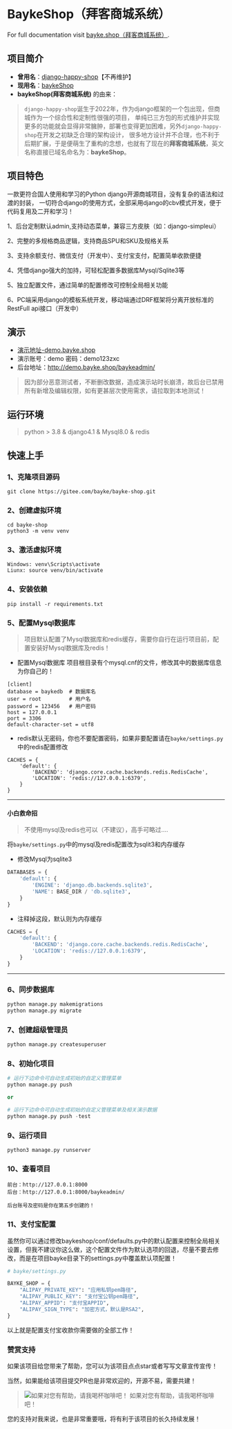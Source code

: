 # BaykeShop（拜客商城系统）

For full documentation visit [bayke.shop（拜客商城系统）](http://www.bayke.shop).

## 项目简介

- **曾用名**：[django-happy-shop](https://gitee.com/xingfugz/happy-shop)【不再维护】
- **现用名**：[baykeShop](https://gitee.com/bayke/bayke-shop/)
- **baykeShop(拜客商城系统)** 的由来：
> `django-happy-shop`诞生于2022年，作为django框架的一个包出现，但商城作为一个综合性和定制性很强的项目，
单纯已三方包的形式维护并实现更多的功能就会显得非常臃肿，部署也变得更加困难，另外`django-happy-shop`在开发之初缺乏合理的架构设计，
很多地方设计并不合理，也不利于后期扩展，于是便萌生了重构的念想，也就有了现在的**拜客商城系统**，英文名称直接已域名命名为：**baykeShop**。

## 项目特色
一款更符合国人使用和学习的Python django开源商城项目，没有复杂的语法和过渡的封装，
一切符合django的使用方式，全部采用django的cbv模式开发，便于代码复用及二开和学习！

1、后台定制默认admin,支持动态菜单，兼容三方皮肤（如：django-simpleui）

2、完整的多规格商品逻辑，支持商品SPU和SKU及规格关系

3、支持余额支付、微信支付（开发中）、支付宝支付，配置简单收款便捷

4、凭借django强大的加持，可轻松配置多数据库Mysql/Sqlite3等

5、独立配置文件，通过简单的配置修改可控制全局相关功能

6、PC端采用django的模板系统开发，移动端通过DRF框架将分离开放标准的RestFull api接口（开发中）

## 演示
- [演示地址-demo.bayke.shop](http://demo.bayke.shop)
- 演示账号：demo  密码：demo123zxc
- 后台地址：http://demo.bayke.shop/baykeadmin/
> 因为部分恶意测试者，不断删改数据，造成演示站时长崩溃，故后台已禁用所有新增及编辑权限，如有更甚层次使用需求，请拉取到本地测试！

## 运行环境

> python > 3.8 & django4.1 & Mysql8.0 & redis

## 快速上手

### 1、克隆项目源码
```
git clone https://gitee.com/bayke/bayke-shop.git
```
### 2、创建虚拟环境
```
cd bayke-shop
python3 -m venv venv
```
### 3、激活虚拟环境
```
Windows: venv\Scripts\activate
Liunx: source venv/bin/activate
```
### 4、安装依赖
```
pip install -r requirements.txt
```
### 5、配置Mysql数据库

> 项目默认配置了Mysql数据库和redis缓存，需要你自行在运行项目前，配置安装好Mysql数据库及redis！

- 配置Mysql数据库
项目根目录有个mysql.cnf的文件，修改其中的数据库信息为你自己的！
```
[client]
database = baykedb  # 数据库名
user = root         # 用户名
password = 123456   # 用户密码
host = 127.0.0.1
port = 3306
default-character-set = utf8
```
- redis默认无密码，你也不要配置密码，如果非要配置请在`bayke/settings.py`中的redis配置修改
```
CACHES = {
    'default': {
        'BACKEND': 'django.core.cache.backends.redis.RedisCache',
        'LOCATION': 'redis://127.0.0.1:6379',
    }
}
```
------------------------------------------------------------------
#### 小白救命招
>不使用mysql及redis也可以（不建议），高手可略过....

将`bayke/settings.py`中的mysql及redis配置改为sqlit3和内存缓存

- 修改Mysql为sqlite3
```python
DATABASES = {
    'default': {
        'ENGINE': 'django.db.backends.sqlite3',
        'NAME': BASE_DIR / 'db.sqlite3',
    }
}
```
- 注释掉这段，默认则为内存缓存
```python
CACHES = {
    'default': {
        'BACKEND': 'django.core.cache.backends.redis.RedisCache',
        'LOCATION': 'redis://127.0.0.1:6379',
    }
}
```
------------------------------------------------------------------

### 6、同步数据库
```bash
python manage.py makemigrations
python manage.py migrate
```
### 7、创建超级管理员
```python
python manage.py createsuperuser
```
### 8、初始化项目
```python
# 运行下边命令可自动生成初始的自定义管理菜单
python manage.py push

or

# 运行下边命令可自动生成初始的自定义管理菜单及相关演示数据
python manage.py push -test
```

### 9、运行项目
```
python3 manage.py runserver
```
### 10、查看项目
```
前台：http://127.0.0.1:8000
后台：http://127.0.0.1:8000/baykeadmin/

后台账号及密码是你在第五步创建的！
```

### 11、支付宝配置

虽然你可以通过修改baykeshop/conf/defaults.py中的默认配置来控制全局相关设置，但我不建议你这么做，这个配置文件作为默认选项的回退，尽量不要去修改，而是在项目bayke目录下的settings.py中覆盖默认项配置！
```python
# bayke/settings.py

BAYKE_SHOP = {
    "ALIPAY_PRIVATE_KEY": "应用私钥pem路径",
    "ALIPAY_PUBLIC_KEY": "支付宝公钥pem路径",
    "ALIPAY_APPID": "支付宝APPID",
    "ALIPAY_SIGN_TYPE": "加密方式，默认是RSA2",
}
```
以上就是配置支付宝收款你需要做的全部工作！

### 赞赏支持

如果该项目给您带来了帮助，您可以为该项目点点star或者写写文章宣传宣传！

当然，如果能给该项目提交PR也是非常欢迎的，开源不易，需要共建！
>![如果对您有帮助，请我喝杯咖啡吧！](baykeshop/static/baykeshop/img/wx.jpg)
如果对您有帮助，请我喝杯咖啡吧！

您的支持对我来说，也是非常重要哦，将有利于该项目的长久持续发展！
